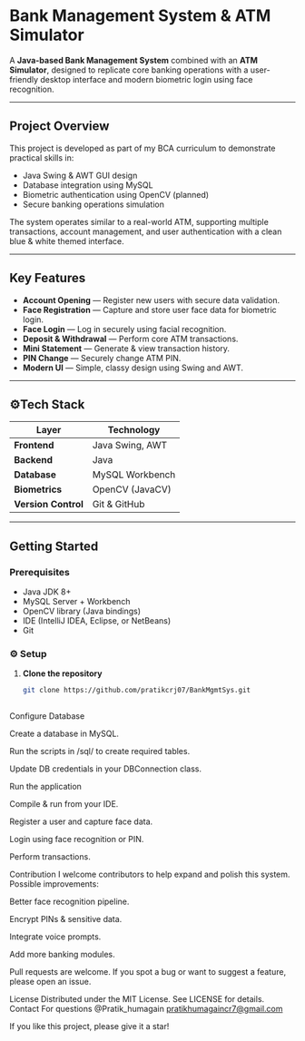 #  Bank Management System & ATM Simulator

A **Java-based Bank Management System** combined with an **ATM Simulator**, designed to replicate core banking operations with a user-friendly desktop interface and modern biometric login using face recognition.

---

##  Project Overview

This project is developed as part of my BCA curriculum to demonstrate practical skills in:

- Java Swing & AWT GUI design
- Database integration using MySQL
- Biometric authentication using OpenCV (planned)
- Secure banking operations simulation

The system operates similar to a real-world ATM, supporting multiple transactions, account management, and user authentication with a clean blue & white themed interface.

---

##  Key Features

- **Account Opening** — Register new users with secure data validation.
- **Face Registration** — Capture and store user face data for biometric login.
- **Face Login** — Log in securely using facial recognition.
- **Deposit & Withdrawal** — Perform core ATM transactions.
- **Mini Statement** — Generate & view transaction history.
- **PIN Change** — Securely change ATM PIN.
- **Modern UI** — Simple, classy design using Swing and AWT.

---

## ⚙Tech Stack

| Layer            | Technology            |
|------------------|-----------------------|
| **Frontend**     | Java Swing, AWT       |
| **Backend**      | Java                  |
| **Database**     | MySQL Workbench       |
| **Biometrics**   | OpenCV (JavaCV)       |
| **Version Control** | Git & GitHub      |

---


##  Getting Started

###  Prerequisites

- Java JDK 8+  
- MySQL Server + Workbench  
- OpenCV library (Java bindings)  
- IDE (IntelliJ IDEA, Eclipse, or NetBeans)  
- Git

### ⚙ Setup

1. **Clone the repository**
   ```bash
   git clone https://github.com/pratikcrj07/BankMgmtSys.git
  
Configure Database

Create a database in MySQL.

Run the scripts in /sql/ to create required tables.

Update DB credentials in your DBConnection class.

Run the application

Compile & run from your IDE.

Register a user and capture face data.

Login using face recognition or PIN.

Perform transactions.



 Contribution
I welcome contributors to help expand and polish this system. Possible improvements:

Better face recognition pipeline.

Encrypt PINs & sensitive data.

Integrate voice prompts.

Add more banking modules.

Pull requests are welcome.
If you spot a bug or want to suggest a feature, please open an issue.

License
Distributed under the MIT License. See LICENSE for details.
 Contact
For questions
@Pratik_humagain
pratikhumagaincr7@gmail.com

 If you like this project, please give it a star!
